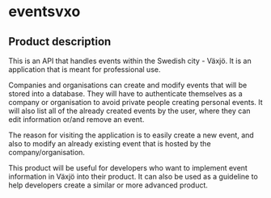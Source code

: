 # eventsvxo

## Product description
This is an API that handles events within the Swedish city - Växjö. It is an application that is meant for professional use.

Companies and organisations can create and modify events that will be stored into a database. They will have to authenticate themselves as a company or organisation to avoid private people creating personal events. It will also list all of the already created events by the user, where they can edit information or/and remove an event. 

The reason for visiting the application is to easily create a new event, and also to modify an already existing event that is hosted by the company/organisation.

This product will be useful for developers who want to implement event information in Växjö into their product. It can also be used as a guideline to help developers create a similar or more advanced product.
